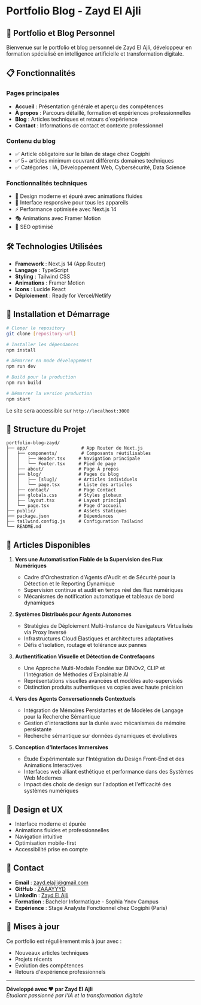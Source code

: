 # Portfolio Blog - Zayd El Ajli

## 🚀 Portfolio et Blog Personnel

Bienvenue sur le portfolio et blog personnel de Zayd El Ajli, développeur en formation spécialisé en intelligence artificielle et transformation digitale.

## 📋 Fonctionnalités

### Pages principales
- **Accueil** : Présentation générale et aperçu des compétences
- **À propos** : Parcours détaillé, formation et expériences professionnelles
- **Blog** : Articles techniques et retours d'expérience
- **Contact** : Informations de contact et contexte professionnel

### Contenu du blog
- ✅ Article obligatoire sur le bilan de stage chez Cogiphi
- ✅ 5+ articles minimum couvrant différents domaines techniques
- ✅ Catégories : IA, Développement Web, Cybersécurité, Data Science

### Fonctionnalités techniques
- 🎨 Design moderne et épuré avec animations fluides
- 📱 Interface responsive pour tous les appareils
- ⚡ Performance optimisée avec Next.js 14
- 🎭 Animations avec Framer Motion
- 🎯 SEO optimisé

## 🛠️ Technologies Utilisées

- **Framework** : Next.js 14 (App Router)
- **Langage** : TypeScript
- **Styling** : Tailwind CSS
- **Animations** : Framer Motion
- **Icons** : Lucide React
- **Déploiement** : Ready for Vercel/Netlify

## 🚀 Installation et Démarrage

```bash
# Cloner le repository
git clone [repository-url]

# Installer les dépendances
npm install

# Démarrer en mode développement
npm run dev

# Build pour la production
npm run build

# Démarrer la version production
npm start
```

Le site sera accessible sur `http://localhost:3000`

## 📁 Structure du Projet

```
portfolio-blog-zayd/
├── app/                    # App Router de Next.js
│   ├── components/         # Composants réutilisables
│   │   ├── Header.tsx     # Navigation principale
│   │   └── Footer.tsx     # Pied de page
│   ├── about/             # Page À propos
│   ├── blog/              # Pages du blog
│   │   ├── [slug]/        # Articles individuels
│   │   └── page.tsx       # Liste des articles
│   ├── contact/           # Page Contact
│   ├── globals.css        # Styles globaux
│   ├── layout.tsx         # Layout principal
│   └── page.tsx           # Page d'accueil
├── public/                # Assets statiques
├── package.json           # Dépendances
├── tailwind.config.js     # Configuration Tailwind
└── README.md
```

## 📝 Articles Disponibles

1. **Vers une Automatisation Fiable de la Supervision des Flux Numériques**
   - Cadre d'Orchestration d'Agents d'Audit et de Sécurité pour la Détection et le Reporting Dynamique
   - Supervision continue et audit en temps réel des flux numériques
   - Mécanismes de notification automatique et tableaux de bord dynamiques

2. **Systèmes Distribués pour Agents Autonomes**
   - Stratégies de Déploiement Multi-Instance de Navigateurs Virtualisés via Proxy Inversé  
   - Infrastructures Cloud Élastiques et architectures adaptatives
   - Défis d'isolation, routage et tolérance aux pannes

3. **Authentification Visuelle et Détection de Contrefaçons**
   - Une Approche Multi-Modale Fondée sur DINOv2, CLIP et l'Intégration de Méthodes d'Explainable AI
   - Représentations visuelles avancées et modèles auto-supervisés
   - Distinction produits authentiques vs copies avec haute précision

4. **Vers des Agents Conversationnels Contextuels**
   - Intégration de Mémoires Persistantes et de Modèles de Langage pour la Recherche Sémantique
   - Gestion d'interactions sur la durée avec mécanismes de mémoire persistante  
   - Recherche sémantique sur données dynamiques et évolutives

5. **Conception d'Interfaces Immersives**
   - Étude Expérimentale sur l'Intégration du Design Front-End et des Animations Interactives
   - Interfaces web alliant esthétique et performance dans des Systèmes Web Modernes
   - Impact des choix de design sur l'adoption et l'efficacité des systèmes numériques

## 🎨 Design et UX

- Interface moderne et épurée
- Animations fluides et professionnelles
- Navigation intuitive
- Optimisation mobile-first
- Accessibilité prise en compte

## 📧 Contact

- **Email** : zayd.elajli@gmail.com
- **GitHub** : [ZAAAYYYD](https://github.com/ZAAAYYYD)
- **LinkedIn** : [Zayd El Ajli](https://www.linkedin.com/in/zayd-el-ajli-769943350/)
- **Formation** : Bachelor Informatique - Sophia Ynov Campus
- **Expérience** : Stage Analyste Fonctionnel chez Cogiphi (Paris)

## 🔄 Mises à jour

Ce portfolio est régulièrement mis à jour avec :
- Nouveaux articles techniques
- Projets récents
- Évolution des compétences
- Retours d'expérience professionnels

---

**Développé avec ❤️ par Zayd El Ajli**  
*Étudiant passionné par l'IA et la transformation digitale*
